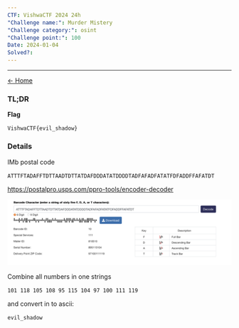 ```yaml
---
CTF: VishwaCTF 2024 24h
"Challenge name:": Murder Mistery
"Challenge category:": osint
"Challenge point:": 100
Date: 2024-01-04
Solved?:
---
```

----

[<- Home](../../)
### TL;DR

**Flag**

```
VishwaCTF{evil_shadow}
```

### Details

IMb postal code

```
ATTTFTADAFFTDTTAADTDTTATDAFDDDATATDDDDTADFAFADFATATFDFADDFFAFATDT
```

https://postalpro.usps.com/ppro-tools/encoder-decoder

![](assets/1.png)

Combine all numbers in one strings

```
101 118 105 108 95 115 104 97 100 111 119
```

and convert in to ascii:
```
evil_shadow
```




